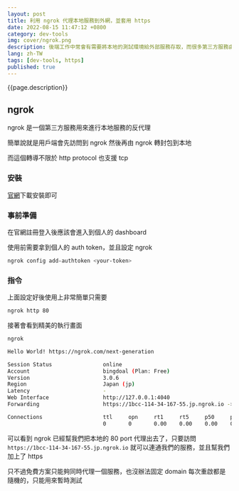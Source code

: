 ```yaml
---
layout: post
title: 利用 ngrok 代理本地服務到外網，並套用 https
date: 2022-08-15 11:47:12 +0800
category: dev-tools
img: cover/ngrok.png
description: 後端工作中常會有需要將本地的測試環境給外部服務存取，而很多第三方服務由於安全性問題大多都只支援 https，這時候就可以透過今天要介紹的工具 ngrok 來達到目的
lang: zh-TW
tags: [dev-tools, https]
published: true
---
```


{{page.description}}

## ngrok

ngrok 是一個第三方服務用來進行本地服務的反代理

簡單說就是用戶端會先訪問到 ngrok 然後再由 ngrok 轉封包到本地

而這個轉導不限於 http protocol 也支援 tcp

### 安裝

[官網](https://ngrok.com/)下載安裝即可

### 事前準備

在官網註冊登入後應該會進入到個人的 dashboard

使用前需要拿到個人的 auth token，並且設定 ngrok

```sh
ngrok config add-authtoken <your-token>
```

### 指令

上面設定好後使用上非常簡單只需要

```sh
ngrok http 80
```

接著會看到精美的執行畫面

```sh
ngrok                                                                                                                          (Ctrl+C to quit)

Hello World! https://ngrok.com/next-generation

Session Status                online
Account                       bingdoal (Plan: Free)
Version                       3.0.6
Region                        Japan (jp)
Latency                       -
Web Interface                 http://127.0.0.1:4040
Forwarding                    https://1bcc-114-34-167-55.jp.ngrok.io -> http://localhost:80

Connections                   ttl     opn     rt1     rt5     p50     p90
                              0       0       0.00    0.00    0.00    0.00
```

可以看到 ngrok 已經幫我們把本地的 80 port 代理出去了，只要訪問 `https://1bcc-114-34-167-55.jp.ngrok.io` 就可以連通我們的服務，並且幫我們加上了 https

只不過免費方案只能夠同時代理一個服務，也沒辦法固定 domain 每次重啟都是隨機的，只能用來暫時測試